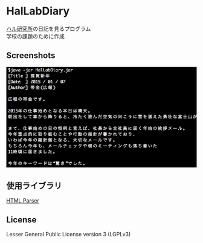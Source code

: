 # HalLabDiary
[ハル研究所](http://www.hallab.co.jp)の日記を見るプログラム  
学校の課題のために作成

Screenshots
-----

<img src="./images/detail.png">

使用ライブラリ
-----
[HTML Parser](http://htmlparser.sourceforge.net/)

License
-----
Lesser General Public License version 3 (LGPLv3)
